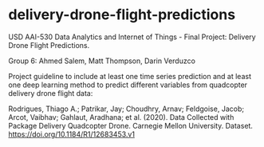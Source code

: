 # delivery-drone-flight-predictions
USD AAI-530 Data Analytics and Internet of Things - Final Project: Delivery Drone Flight Predictions.

Group 6: Ahmed Salem, Matt Thompson, Darin Verduzco

Project guideline to include at least one time series prediction and at least one deep learning method to predict different variables from quadcopter delivery drone flight data:

Rodrigues, Thiago A.; Patrikar, Jay; Choudhry, Arnav; Feldgoise, Jacob; Arcot, Vaibhav; Gahlaut, Aradhana; et al. (2020). Data Collected with Package Delivery Quadcopter Drone. Carnegie Mellon University. Dataset. https://doi.org/10.1184/R1/12683453.v1
